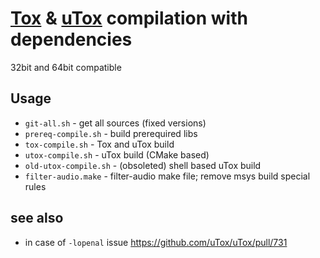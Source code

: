 #    [Tox](https://github.com/TokTok/c-toxcore) & [uTox](https://github.com/uTox/uTox) compilation with dependencies
32bit and 64bit compatible 

## Usage

* `git-all.sh` - get all sources (fixed versions)
* `prereq-compile.sh` - build prerequired libs
* `tox-compile.sh` - Tox and uTox build
* `utox-compile.sh` -  uTox build (CMake based)
* `old-utox-compile.sh` - (obsoleted) shell based uTox build
* `filter-audio.make` - filter-audio make file; remove msys build special rules

## see also
* in case of `-lopenal` issue
https://github.com/uTox/uTox/pull/731
